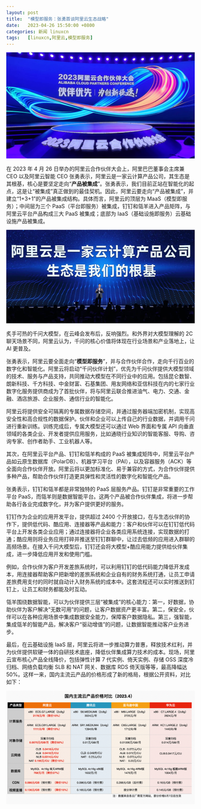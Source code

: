 ```yaml
---
layout: post
title:	"模型即服务：张勇首谈阿里云生态战略"
date:	2023-04-26 15:50:00 +0800 
categories:	新闻 linuxcn 
tags:	[linuxcn,阿里云,模型即服务]
---
```



![](/Asserts/Images/album/202304/26/154536dplpsb4t2bu5pzqs.jpg)


在 2023 年 4 月 26 日举办的阿里云合作伙伴大会上，阿里巴巴董事会主席兼 CEO 以及阿里云智能 CEO 张勇表示，阿里云是一家云计算产品公司，其生态是其根基，核心是要坚定走向“**产品被集成**”。张勇表示，我们目前正站在智能化的起点，这是让“被集成”真正做到的最佳契机。因此，阿里云要走向“产品被集成”，并建立“1+3+1”的产品被集成结构。具体而言，阿里云的顶层为 MaaS（模型即服务）；中间层为三个 PaaS（平台即服务）被集成，钉钉和瓴羊进入产品矩阵，与阿里云平台产品构成三大 PaaS 被集成；底部为 IaaS（基础设施即服务）云基础设施产品被集成。


![](/Asserts/Images/album/202304/26/154547vhthvuuaihzcq6zc.jpg)


炙手可热的千问大模型，在云峰会发布后，反响强烈。和外界对大模型理解的 2C 聊天场景不同，阿里云认为，千问的核心价值将体现在行业场景和产业落地上，让 AI 更普及。


张勇表示，阿里云要全面走向“**模型即服务**”，并与合作伙伴合作，走向千行百业的数字化和智能化。阿里云将启动“千问伙伴计划”，优先为千问伙伴提供大模型领域的技术、服务与产品支持，共同推动大模型在不同行业中的应用。包括昆仑数智、朗新科技、千方科技、中金财富、石基集团、用友网络和亚信科技在内的七家行业数字化服务提供商成为了首批伙伴，将与阿里云联合推进油气、电力、交通、金融、酒店旅游、企业服务、通信行业的智能化。


阿里云将提供安全可隔离的专属数据存储空间，并通过服务器端加密机制，实现高安全性和高合规性的数据保护。伙伴和企业可以上传自己的行业数据，并调用千问进行重新训练。训练完成后，专属大模型还可以通过 Web 界面和专属 API 向垂直领域的各类企业、开发者提供应用服务，比如通晓行业知识的智能客服、导购、咨询专家、创作者助手、工业机器人等。


其次，在阿里云平台产品、钉钉和瓴羊构成的 PaaS 被集成矩阵中，阿里云平台产品如云原生数据库（PolarDB）、机器学习平台（PAI），以及容器服务（ACK）等全面向合作伙伴开放。阿里云将以更加标准化、易于兼容的方式，为合作伙伴提供多种产品，帮助合作伙伴打造更具弹性和灵活性的数字化和智能化产品。


张勇表示，钉钉和瓴羊都是非常独特的 PaaS 层服务产品。钉钉是非常重要的工作平台 PaaS，而瓴羊则是数据智能平台。这两个产品被合作伙伴集成，将进一步帮助各行各业完成数字化，并为客户提供更好的服务。


钉钉作为企业的应用开发平台，提供超过 2400 个开放接口，在与生态伙伴的协作下，提供低代码、酷应用、连接器等产品和能力：客户和伙伴可以在钉钉低代码平台上开发各类企业应用；通过连接器将企业各类应用系统连接，实现数据的打通；酷应用则将业务应用打碎并推送至钉钉群聊中，让过去低频的应用进入群聊的高频场景。在接入千问大模型后，钉钉还会将大模型+酷应用能力提供给伙伴集成，进一步降低应用开发和使用门槛。


例如，合作伙伴为客户开发差旅系统时，可以利用钉钉的低代码能力降低开发成本，用连接器帮助客户把新增的差旅系统和企业自有的财务系统打通，让员工申请差旅费用支付的同时就自动计入财务系统的成本中。这套流程还可以实时推送到钉钉上，让员工和财务都能及时互动。


瓴羊围绕数据智能，可以为伙伴提供三层“被集成”的核心能力：第一，好数据，协助伙伴为客户解决“无数可用”的问题，让客户数据资产更丰富。第二，保安全，伙伴可以在各种应用场景中集成数据安全能力，保障客户数据隐私。第三，强智能，集成瓴羊的智能产品，解决客户“驱动增值”的问题，让数据智能推动客户业务进步。


最后，在云基础设施 IaaS 层，阿里云将进一步推动算力普惠，释放技术红利，并为伙伴提供软硬一体的自研技术底座，降低伙伴集成算力技术的成本。现场，阿里云宣布核心产品全线降价，包括弹性计算 7 代实例、倚天实例、存储 OSS 深度冷归档、网络负载均衡 SLB 和 NAT 网关、数据库 RDS 倚天版等等，最高降幅达 50%。这样一来，国内主流云产品的价格形成了新的格局，根据公开资料，对比如下：


![](/Asserts/Images/album/202304/26/154629zqnncjqzz8kryjp8.png)

